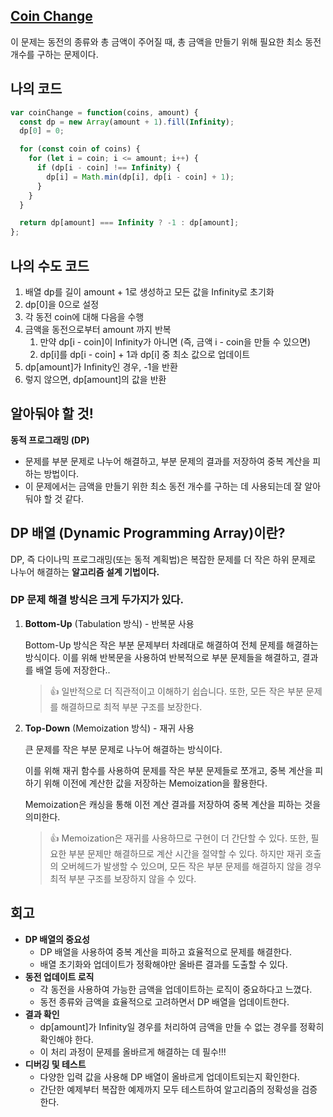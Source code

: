 ## [Coin Change](https://leetcode.com/problems/coin-change/)

이 문제는 동전의 종류와 총 금액이 주어질 때, 총 금액을 만들기 위해 필요한 최소 동전 개수를 구하는 문제이다.

## 나의 코드

```jsx
var coinChange = function(coins, amount) {
  const dp = new Array(amount + 1).fill(Infinity);
  dp[0] = 0;

  for (const coin of coins) {
    for (let i = coin; i <= amount; i++) {
      if (dp[i - coin] !== Infinity) {
        dp[i] = Math.min(dp[i], dp[i - coin] + 1);
      }
    }
  }

  return dp[amount] === Infinity ? -1 : dp[amount];
};
```

## 나의 수도 코드

1. 배열 dp를 길이 amount + 1로 생성하고 모든 값을 Infinity로 초기화
2. dp[0]을 0으로 설정
3. 각 동전 coin에 대해 다음을 수행
4. 금액을 동전으로부터 amount 까지 반복
    1. 만약 dp[i - coin]이 Infinity가 아니면 (즉, 금액 i - coin을 만들 수 있으면)
    2. dp[i]를 dp[i - coin] + 1과 dp[i] 중 최소 값으로 업데이트
5. dp[amount]가 Infinity인 경우, -1을 반환
6. 렇지 않으면, dp[amount]의 값을 반환

## 알아둬야 할 것!

**동적 프로그래밍 (DP)**

- 문제를 부분 문제로 나누어 해결하고, 부분 문제의 결과를 저장하여 중복 계산을 피하는 방법이다.
- 이 문제에서는 금액을 만들기 위한 최소 동전 개수를 구하는 데 사용되는데 잘 알아둬야 할 것 같다.

## DP 배열 (Dynamic Programming Array)이란?

DP, 즉 다이나믹 프로그래밍(또는 동적 계획법)은 복잡한 문제를 더 작은 하위 문제로 나누어 해결하는 **알고리즘 설계 기법이다.**

### DP 문제 해결 방식은 크게 두가지가 있다.

1. **Bottom-Up** (Tabulation 방식) - 반복문 사용
    
    Bottom-Up 방식은 작은 부분 문제부터 차례대로 해결하여 전체 문제를 해결하는 방식이다.
    이를 위해 반복문을 사용하여 반복적으로 부분 문제들을 해결하고, 결과를 배열 등에 저장한다..
    
    > 👍 일반적으로 더 직관적이고 이해하기 쉽습니다. 또한, 모든 작은 부분 문제를 해결하므로 최적 부분 구조를 보장한다.
    > 
2. **Top-Down** (Memoization 방식) - 재귀 사용
    
    큰 문제를 작은 부분 문제로 나누어 해결하는 방식이다.
    
    이를 위해 재귀 함수를 사용하여 문제를 작은 부분 문제들로 쪼개고, 중복 계산을 피하기 위해
    이전에 계산한 값을 저장하는 Memoization을 활용한다.
    
    Memoization은 캐싱을 통해 이전 계산 결과를 저장하여 중복 계산을 피하는 것을 의미한다.
    
    > 👍 Memoization은 재귀를 사용하므로 구현이 더 간단할 수 있다. 또한, 필요한 부분 문제만 해결하므로 계산 시간을 절약할 수 있다.
    하지만 재귀 호출의 오버헤드가 발생할 수 있으며, 모든 작은 부분 문제를 해결하지 않을 경우 최적 부분 구조를 보장하지 않을 수 있다.
    > 

## 회고

- **DP 배열의 중요성**
    - DP 배열을 사용하여 중복 계산을 피하고 효율적으로 문제를 해결한다.
    - 배열 초기화와 업데이트가 정확해야만 올바른 결과를 도출할 수 있다.
- **동전 업데이트 로직**
    - 각 동전을 사용하여 가능한 금액을 업데이트하는 로직이 중요하다고 느꼈다.
    - 동전 종류와 금액을 효율적으로 고려하면서 DP 배열을 업데이트한다.
- **결과 확인**
    - dp[amount]가 Infinity일 경우를 처리하여 금액을 만들 수 없는 경우를 정확히 확인해야 한다.
    - 이 처리 과정이 문제를 올바르게 해결하는 데 필수!!!
- **디버깅 및 테스트**
    - 다양한 입력 값을 사용해 DP 배열이 올바르게 업데이트되는지 확인한다.
    - 간단한 예제부터 복잡한 예제까지 모두 테스트하여 알고리즘의 정확성을 검증한다.
